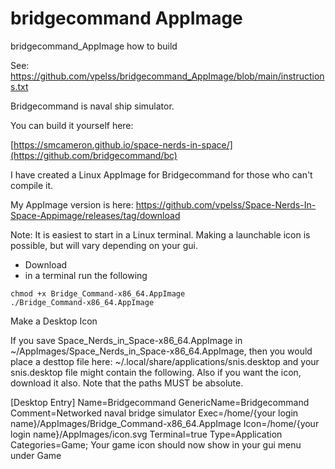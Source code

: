 # bridgecommand AppImage

bridgecommand_AppImage how to build

See:
https://github.com/vpelss/bridgecommand_AppImage/blob/main/instructions.txt



Bridgecommand is naval ship simulator.

You can build it yourself here:

[https://smcameron.github.io/space-nerds-in-space/](https://github.com/bridgecommand/bc)

I have created a Linux AppImage for Bridgecommand for those who can't compile it.

My AppImage version is here: https://github.com/vpelss/Space-Nerds-In-Space-Appimage/releases/tag/download

Note: It is easiest to start in a Linux terminal. Making a launchable icon is possible, but will vary depending on your gui. 

- Download
- in a terminal run the following

```
chmod +x Bridge_Command-x86_64.AppImage
./Bridge_Command-x86_64.AppImage
```


Make a Desktop Icon

If you save Space_Nerds_in_Space-x86_64.AppImage in ~/AppImages/Space_Nerds_in_Space-x86_64.AppImage, then you would place a desttop file here: ~/.local/share/applications/snis.desktop and your snis.desktop file might contain the following. Also if you want the icon, download it also. Note that the paths MUST be absolute.

[Desktop Entry]
Name=Bridgecommand
GenericName=Bridgecommand
Comment=Networked naval bridge simulator
Exec=/home/{your login name}/AppImages/Bridge_Command-x86_64.AppImage
Icon=/home/{your login name}/AppImages/icon.svg
Terminal=true
Type=Application
Categories=Game;
Your game icon should now show in your gui menu under Game




